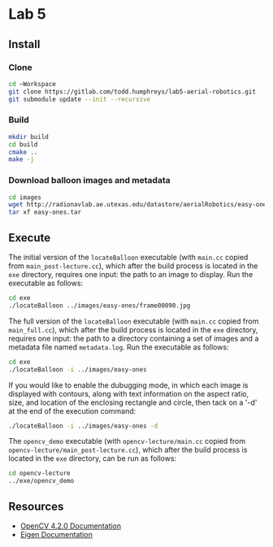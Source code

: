 # Lab 5

## Install
### Clone 
```bash
cd ~Workspace
git clone https://gitlab.com/todd.humphreys/lab5-aerial-robotics.git
git submodule update --init --recursive
```

### Build
```bash
mkdir build 
cd build
cmake ..
make -j
```

### Download balloon images and metadata
```bash
cd images
wget http://radionavlab.ae.utexas.edu/datastore/aerialRobotics/easy-ones.tar .
tar xf easy-ones.tar
```

## Execute
The initial version of the `locateBalloon` executable (with `main.cc` copied
from `main_post-lecture.cc`), which after the build process is located in the
`exe` directory, requires one input: the path to an image to display.  Run the
executable as follows:
```bash
cd exe
./locateBalloon ../images/easy-ones/frame00090.jpg
```

The full version of the `locateBalloon` executable (with `main.cc` copied from
`main_full.cc`), which after the build process is located in the `exe`
directory, requires one input: the path to a directory containing a set of
images and a metadata file named `metadata.log`.  Run the executable as
follows:
```bash
cd exe
./locateBalloon -i ../images/easy-ones
```

If you would like to enable the dubugging mode, in which each image is
displayed with contours, along with text information on the aspect ratio,
size, and location of the enclosing rectangle and circle, then tack on a '-d'
at the end of the execution command:

```bash
./locateBalloon -i ../images/easy-ones -d
```

The `opencv_demo` executable (with `opencv-lecture/main.cc` copied from
`opencv-lecture/main_post-lecture.cc`), which after the build process is located
in the `exe` directory, can be run as follows:
```bash
cd opencv-lecture
../exe/opencv_demo
```

## Resources
- [OpenCV 4.2.0 Documentation](https://docs.opencv.org/4.2.0/)
- [Eigen Documentation](http://eigen.tuxfamily.org/dox/)
